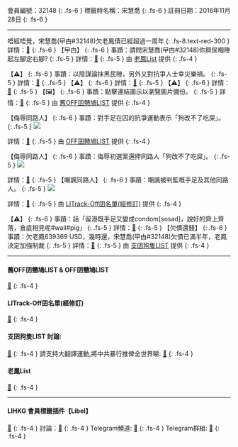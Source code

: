 會員編號：32148
{: .fs-6 }
標籤時名稱：宋慧喬
{: .fs-6 }
註冊日期：2016年11月28日
{: .fs-6 }

---

<div class="code-example" markdown="1">

唔經唔覺，宋慧喬(曱甴#32148)欠老鳳債已經超過一周年
{: .fs-8.text-red-300 }
詳情：[🔗](https://lih.kg/2766734)
{: .fs-6 }
【曱甴】
{: .fs-6 }
事蹟：請問宋慧喬(曱甴#32148)你屙尿嗰陣起左腳定右腳?
{: .fs-5 }
詳情：[🔗](https://lih.kg/2072864)
{: .fs-5 }
由 [老鳳List](#老鳳list) 提供
{: .fs-4 }

</div>
<div class="code-example" markdown="1">

【⚠️】
{: .fs-6 }
事蹟：以陰謀論抹黑民陣，另外又對抗爭人士幸災樂禍。
{: .fs-5 }
詳情：[🔗](https://lih.kg/1658274)
{: .fs-5 }
【⚠️】
{: .fs-6 }
詳情：[🔗](https://lih.kg/fHubsT)
{: .fs-5 }
【⚠️】
{: .fs-6 }
詳情：[🔗](https://lih.kg/gkDvQT)
{: .fs-5 }
【🖼️】
{: .fs-6 }
事蹟：點擊連結圖示以瀏覽圖片備份。
{: .fs-5 }
詳情：[🔗](https://filedn.eu/l9Hq1YKLkJ4m0VSXcdcfUaJ/LIHKG_on99/on9_son_2020/32148)
{: .fs-5 }
由 [舊OFF囝戇鳩LIST](#舊off囝戇鳩list--off囝戇鳩list) 提供
{: .fs-4 }

</div>
<div class="code-example" markdown="1">

【侮辱同路人】
{: .fs-6 }
事蹟：對手足在囚的抗爭運動表示「狗改不了吃屎」。
{: .fs-5 }
![](https://filedn.eu/l9Hq1YKLkJ4m0VSXcdcfUaJ/LIHKG_on99/on9_jai/32148/32148.1_.png)


詳情：[🔗](https://lih.kg/uxbwLLX)
{: .fs-5 }
由 [OFF囝戇鳩LIST](#舊off囝戇鳩list--off囝戇鳩list) 提供
{: .fs-4 }

</div>
<div class="code-example" markdown="1">

【侮辱同路人】
{: .fs-6 }
事蹟：侮辱初選案還押同路人「狗改不了吃屎」。
{: .fs-5 }
![](https://filedn.eu/l9Hq1YKLkJ4m0VSXcdcfUaJ/LIHKG_on99/on9_jai/32148/32148.1_.png)


詳情：[🔗](https://lih.kg/uxbwLLX)
{: .fs-5 }
【嘲諷同路人】
{: .fs-6 }
事蹟：嘲諷被判監嘅手足及其他同路人。
{: .fs-5 }
![](https://na.cx/i/y9b69Wb.png)


詳情：[🔗](https://lih.kg/aNjBLjV)
{: .fs-5 }
由 [LITrack-Off囝名單(經修訂)](#litrack-off囝名單(經修訂)) 提供
{: .fs-4 }

</div>
<div class="code-example" markdown="1">

【⚠️】
{: .fs-6 }
事蹟：話「留港既手足又變成condom[sosad]，說好的齊上齊落，倉底相見呢#wail#pig」
{: .fs-5 }
詳情：[🔗](https://lih.kg/tftodJX)
{: .fs-5 }
【欠債還錢】
{: .fs-6 }
事蹟：欠老鳳639369 USD，幾時還，宋慧喬(曱甴#32148)欠債已滿半年，老鳳決定加強制裁
{: .fs-5 }
詳情：[🔗](https://lihkg.com/thread/2503236/page/14)
{: .fs-5 }
由 [支囝狗隻LIST](#支囝狗隻list-討論) 提供
{: .fs-4 }

</div>

---

#### 舊OFF囝戇鳩LIST & OFF囝戇鳩LIST 
[🔗](https://bit.ly/lihkg_on9_list)
{: .fs-4 }
#### LITrack-Off囝名單(經修訂)
[🔗](http://tiny.cc/LITrack_GS)
{: .fs-4 }
#### 支囝狗隻LIST 討論: 
[🔗](https://lih.kg/2908480)
{: .fs-4 }
請支持大翻譯運動,將中共暴行推俾全世界睇: [🔗](https://twitter.com/tgtm_official)
{: .fs-4 }
#### 老鳳List
[🔗](https://lihkg.com/thread/2808424)
{: .fs-4 }

---

#### LIHKG 會員標籤插件【Libel】
[🔗](https://kitce.github.io/libel)
{: .fs-4 }
討論：[🔗](https://lih.kg/2841778)
{: .fs-4 }
Telegram頻道: [🔗](https://t.me/LibelOfficialChannel)
{: .fs-4 }
Telegram群組: [🔗](https://t.me/LibelOfficialGroup)
{: .fs-4 }
